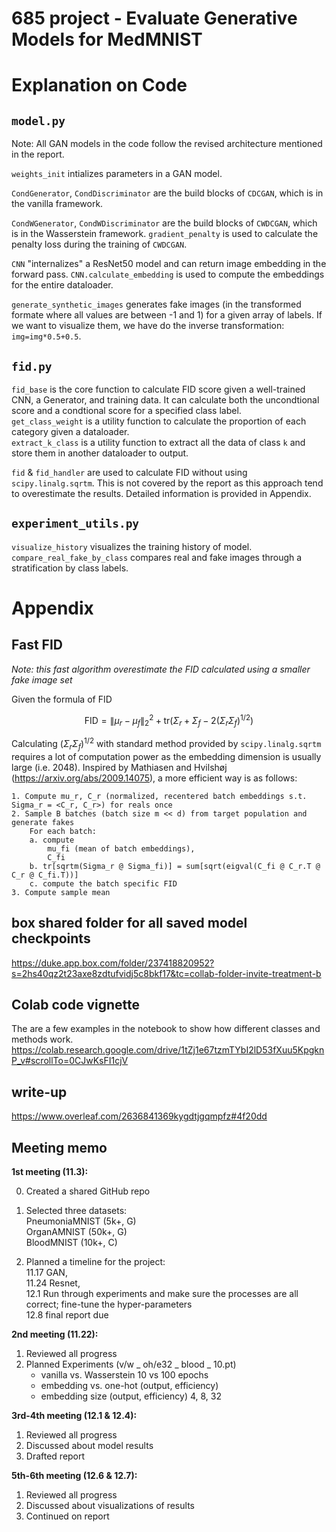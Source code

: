 # 685 project - Evaluate Generative Models for MedMNIST

# Explanation on Code

## `model.py`
Note: All GAN models in the code follow the revised architecture mentioned in the report.

`weights_init` intializes parameters in a GAN model.

`CondGenerator`, `CondDiscriminator` are the build blocks of `CDCGAN`, which is in the vanilla framework.

`CondWGenerator`, `CondWDiscriminator` are the build blocks of `CWDCGAN`, which is in the Wasserstein framework. `gradient_penalty` is used to calculate the penalty loss during the training of `CWDCGAN`.

`CNN` "internalizes" a ResNet50 model and can return image embedding in the forward pass. `CNN.calculate_embedding` is used to compute the embeddings for the entire dataloader.

`generate_synthetic_images` generates fake images (in the transformed formate where all values are between -1 and 1) for a given array of labels. If we want to visualize them, we have do the inverse transformation: `img=img*0.5+0.5`.

## `fid.py`
`fid_base` is the core function to calculate FID score given a well-trained CNN, a Generator, and training data. It can calculate both the uncondtional score and a condtional score for a specified class label.  
`get_class_weight` is a utility function to calculate the proportion of each category given a dataloader.  
`extract_k_class` is a utility function to extract all the data of class `k` and store them in another dataloader to output.

`fid` & `fid_handler` are used to calculate FID without using `scipy.linalg.sqrtm`. This is not covered by the report as this approach tend to overestimate the results. Detailed information is provided in Appendix.

## `experiment_utils.py`
`visualize_history` visualizes the training history of model.  
`compare_real_fake_by_class` compares real and fake images through a stratification by class labels.

# Appendix
## Fast FID
*Note: this fast algorithm overestimate the FID calculated using a smaller fake image set*

Given the formula of FID

$$
\mathrm{FID} = 
\| \mu_r - \mu_f \|_2^2 + \mathrm{tr}(\Sigma_r + \Sigma_f - 2(\Sigma_r\Sigma_f)^{1/2})
$$

Calculating $(\Sigma_r\Sigma_f)^{1/2}$ with standard method provided by `scipy.linalg.sqrtm` requires a lot of computation power as the embedding dimension is usually large (i.e. 2048). Inspired by Mathiasen and Hvilshøj (https://arxiv.org/abs/2009.14075), a more efficient way is as follows:

	1. Compute mu_r, C_r (normalized, recentered batch embeddings s.t. Sigma_r = <C_r, C_r>) for reals once
	2. Sample B batches (batch size m << d) from target population and generate fakes
		For each batch:
		a. compute
			mu_fi (mean of batch embeddings), 
			C_fi
		b. tr[sqrtm(Sigma_r @ Sigma_fi)] = sum[sqrt(eigval(C_fi @ C_r.T @ C_r @ C_fi.T))]
		c. compute the batch specific FID
	3. Compute sample mean

## box shared folder for all saved model checkpoints
https://duke.app.box.com/folder/237418820952?s=2hs40qz2t23axe8zdtufvidj5c8bkf17&tc=collab-folder-invite-treatment-b
## Colab code vignette
The are a few examples in the notebook to show how different classes and methods work.
https://colab.research.google.com/drive/1tZj1e67tzmTYbI2lD53fXuu5KpgknP_v#scrollTo=0CJwKsFI1cjV
## write-up
https://www.overleaf.com/2636841369kygdtjgqmpfz#4f20dd

## Meeting memo
**1st meeting (11.3):**

0. Created a shared GitHub repo

1. Selected three datasets:  
	PneumoniaMNIST 	(5k+, G)  
	OrganAMNIST 	(50k+, G)  
	BloodMNIST		(10k+, C)

2. Planned a timeline for the project:  
	11.17 GAN,  
	11.24 Resnet,  
	12.1 Run through experiments and make sure the processes are all correct; fine-tune the hyper-parameters  
	12.8 final report due

**2nd meeting (11.22):**

1. Reviewed all progress  
2. Planned Experiments (v/w _ oh/e32 _ blood _ 10.pt)
	* vanilla vs. Wasserstein 10 vs 100 epochs
	* embedding vs. one-hot (output, efficiency) 
	* embedding size (output, efficiency) 4, 8, 32

**3rd-4th meeting (12.1 & 12.4):**

1. Reviewed all progress
2. Discussed about model results
3. Drafted report

**5th-6th meeting (12.6 & 12.7):**

1. Reviewed all progress
2. Discussed about visualizations of results
3. Continued on report


